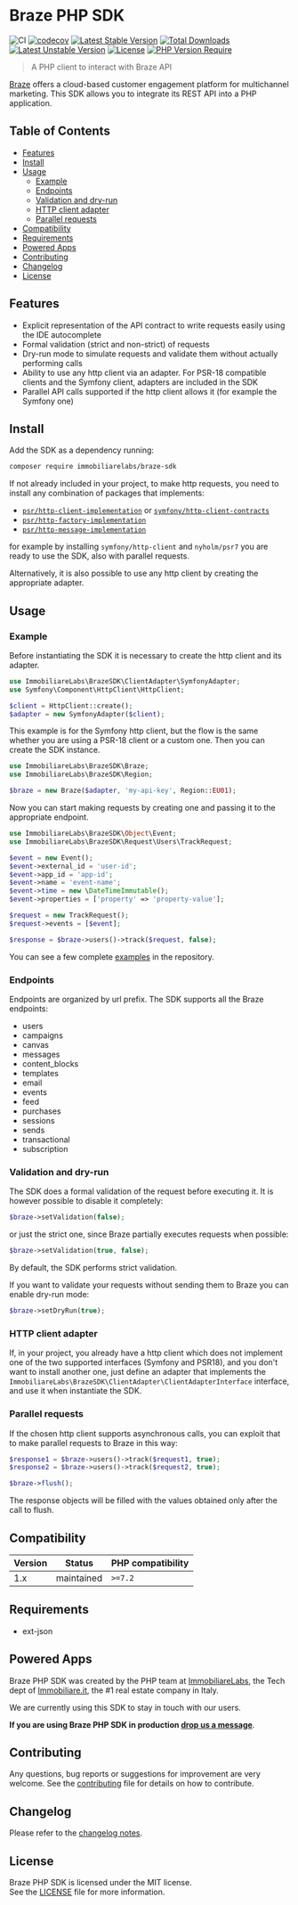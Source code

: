 Braze PHP SDK
============

![CI](https://github.com/immobiliare/braze-php-sdk/workflows/CI/badge.svg)
[![codecov](https://codecov.io/gh/immobiliare/braze-php-sdk/branch/main/graph/badge.svg?token=8H5dESJuiq)](https://codecov.io/gh/immobiliare/braze-php-sdk)
[![Latest Stable Version](http://poser.pugx.org/immobiliarelabs/braze-sdk/v)](https://packagist.org/packages/immobiliarelabs/braze-sdk) 
[![Total Downloads](http://poser.pugx.org/immobiliarelabs/braze-sdk/downloads)](https://packagist.org/packages/immobiliarelabs/braze-sdk) 
[![Latest Unstable Version](http://poser.pugx.org/immobiliarelabs/braze-sdk/v/unstable)](https://packagist.org/packages/immobiliarelabs/braze-sdk) 
[![License](http://poser.pugx.org/immobiliarelabs/braze-sdk/license)](https://packagist.org/packages/immobiliarelabs/braze-sdk) 
[![PHP Version Require](http://poser.pugx.org/immobiliarelabs/braze-sdk/require/php)](https://packagist.org/packages/immobiliarelabs/braze-sdk)

> A PHP client to interact with Braze API

[Braze](https://www.braze.com/) offers a cloud-based customer engagement platform for multichannel marketing. This SDK allows you to integrate its REST API into a PHP application.

## Table of Contents

- [Features](#features)
- [Install](#install)
- [Usage](#usage)
  - [Example](#example)
  - [Endpoints](#endpoints)
  - [Validation and dry-run](#validation-and-dry-run)
  - [HTTP client adapter](#http-client-adapter)
  - [Parallel requests](#parallel-requests)
- [Compatibility](#compatibility)
- [Requirements](#requirements)
- [Powered Apps](#powered-apps)
- [Contributing](#contributing)
- [Changelog](#changelog)
- [License](#license)

## Features

- Explicit representation of the API contract to write requests easily using the IDE autocomplete
- Formal validation (strict and non-strict) of requests
- Dry-run mode to simulate requests and validate them without actually performing calls
- Ability to use any http client via an adapter. For PSR-18 compatible clients and the Symfony client, adapters are included in the SDK
- Parallel API calls supported if the http client allows it (for example the Symfony one)

## Install

Add the SDK as a dependency running:

```bash
composer require immobiliarelabs/braze-sdk
```

If not already included in your project, to make http requests, you need to install any combination of packages that implements:
- [`psr/http-client-implementation`](https://packagist.org/providers/psr/http-client-implementation) or [`symfony/http-client-contracts`](https://packagist.org/providers/symfony/http-client-contracts)
- [`psr/http-factory-implementation`](https://packagist.org/providers/psr/http-factory-implementation)
- [`psr/http-message-implementation`](https://packagist.org/providers/psr/http-message-implementation)

for example by installing ```symfony/http-client``` and ```nyholm/psr7``` you are ready to use the SDK, also with parallel requests.

Alternatively, it is also possible to use any http client by creating the appropriate adapter.


## Usage

### Example

Before instantiating the SDK it is necessary to create the http client and its adapter.

```php
use ImmobiliareLabs\BrazeSDK\ClientAdapter\SymfonyAdapter;
use Symfony\Component\HttpClient\HttpClient;

$client = HttpClient::create();
$adapter = new SymfonyAdapter($client);
```

This example is for the Symfony http client, but the flow is the same whether you are using a PSR-18 client or a custom one.
Then you can create the SDK instance.

```php
use ImmobiliareLabs\BrazeSDK\Braze;
use ImmobiliareLabs\BrazeSDK\Region;

$braze = new Braze($adapter, 'my-api-key', Region::EU01);
```

Now you can start making requests by creating one and passing it to the appropriate endpoint. 

```php
use ImmobiliareLabs\BrazeSDK\Object\Event;
use ImmobiliareLabs\BrazeSDK\Request\Users\TrackRequest;

$event = new Event();
$event->external_id = 'user-id';
$event->app_id = 'app-id';
$event->name = 'event-name';
$event->time = new \DateTimeImmutable();
$event->properties = ['property' => 'property-value'];

$request = new TrackRequest();
$request->events = [$event];

$response = $braze->users()->track($request, false);
```

You can see a few complete [examples](./examples) in the repository.

### Endpoints
Endpoints are organized by url prefix. The SDK supports all the Braze endpoints:
- users
- campaigns
- canvas
- messages
- content_blocks
- templates
- email
- events
- feed
- purchases
- sessions
- sends
- transactional
- subscription

### Validation and dry-run
The SDK does a formal validation of the request before executing it.
It is however possible to disable it completely:

```php
$braze->setValidation(false);
```

or just the strict one, since Braze partially executes requests when possible:

```php
$braze->setValidation(true, false);
```

By default, the SDK performs strict validation.

If you want to validate your requests without sending them to Braze you can enable dry-run mode:

```php
$braze->setDryRun(true);
```

### HTTP client adapter

If, in your project, you already have a http client which does not implement one of the two supported interfaces (Symfony and PSR18), 
and you don't want to install another one, just define an adapter that implements the ```ImmobiliareLabs\BrazeSDK\ClientAdapter\ClientAdapterInterface``` interface, 
and use it when instantiate the SDK.

### Parallel requests

If the chosen http client supports asynchronous calls, you can exploit that to make parallel requests to Braze in this way:

```php
$response1 = $braze->users()->track($request1, true);
$response2 = $braze->users()->track($request2, true);

$braze->flush();
```

The response objects will be filled with the values obtained only after the call to flush.

## Compatibility

| Version | Status        | PHP compatibility     | 
|---      |---            |---                    |
| 1.x     | maintained    | `>=7.2`               |


## Requirements

* ext-json

## Powered Apps

Braze PHP SDK was created by the PHP team at [ImmobiliareLabs](https://labs.immobiliare.it/), the Tech dept of [Immobiliare.it](https://www.immobiliare.it), the #1 real estate company in Italy.

We are currently using this SDK to stay in touch with our users.

**If you are using Braze PHP SDK in production [drop us a message](mailto:opensource@immobiliare.it)**.

## Contributing

Any questions, bug reports or suggestions for improvement are very welcome. See the [contributing](./CONTRIBUTING.md) file for details on how to contribute.


## Changelog

Please refer to the [changelog notes](CHANGELOG.md).

## License

Braze PHP SDK is licensed under the MIT license.  
See the [LICENSE](./LICENSE) file for more information.